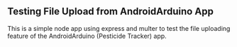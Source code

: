 ## Testing File Upload from AndroidArduino App

This is a simple node app using express and multer to test the file uploading feature of the AndroidArduino (Pesticide Tracker) app.